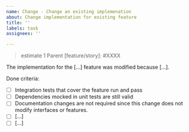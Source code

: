 ```yaml
---
name: Change - Change an existing implemenation
about: Change implementation for existing feature
title: ''
labels: task
assignees: ''

---
```

> estimate 1
Parent [feature/story]: #XXXX

The implementation for the [...] feature was modified because [...].

Done criteria:

- [ ] Integration tests that cover the feature run and pass
- [ ] Dependencies mocked in unit tests are still valid
- [ ] Documentation changes are not required since this change does
      not modify interfaces or features.
- [ ] [...]
- [ ] [...]
